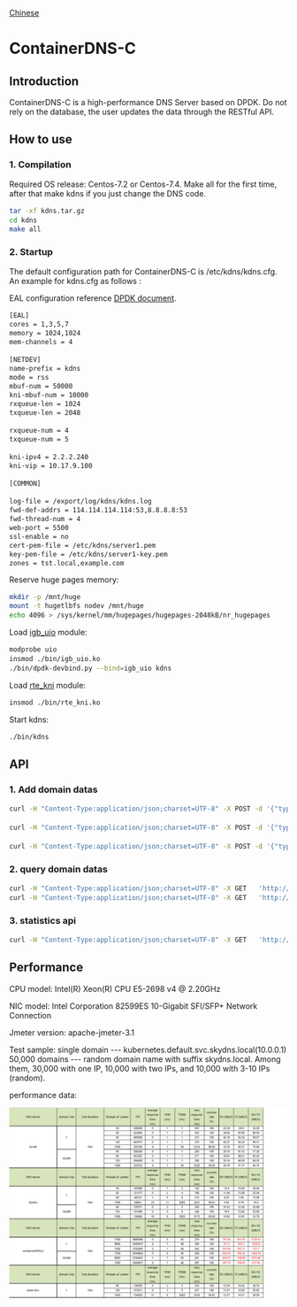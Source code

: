 [Chinese](README.zh_cn.md)

# ContainerDNS-C

## Introduction

ContainerDNS-C is a high-performance DNS Server based on DPDK. Do not rely on the database, the user updates the data through the RESTful API.


## How to use

### 1. Compilation

Required  OS release: Centos-7.2 or Centos-7.4.
Make all for the first time, after that make kdns if you just change the DNS code.

```bash
tar -xf kdns.tar.gz
cd kdns
make all
```

### 2. Startup

The default configuration path for ContainerDNS-C is /etc/kdns/kdns.cfg. An example for kdns.cfg as follows :

EAL configuration reference [DPDK document](http://dpdk.org/doc/guides/testpmd_app_ug/run_app.html#eal-command-line-options).

```vim
[EAL]
cores = 1,3,5,7
memory = 1024,1024
mem-channels = 4
 
[NETDEV]
name-prefix = kdns
mode = rss
mbuf-num = 50000
kni-mbuf-num = 10000
rxqueue-len = 1024
txqueue-len = 2048
    
rxqueue-num = 4
txqueue-num = 5

kni-ipv4 = 2.2.2.240
kni-vip = 10.17.9.100

[COMMON]

log-file = /export/log/kdns/kdns.log
fwd-def-addrs = 114.114.114.114:53,8.8.8.8:53
fwd-thread-num = 4
web-port = 5500
ssl-enable = no
cert-pem-file = /etc/kdns/server1.pem
key-pem-file = /etc/kdns/server1-key.pem
zones = tst.local,example.com
```

Reserve huge pages memory:

```bash
mkdir -p /mnt/huge
mount -t hugetlbfs nodev /mnt/huge
echo 4096 > /sys/kernel/mm/hugepages/hugepages-2048kB/nr_hugepages
```

Load [igb_uio](http://dpdk.org/doc/guides/linux_gsg/linux_drivers.html) module:

```bash
modprobe uio
insmod ./bin/igb_uio.ko
./bin/dpdk-devbind.py --bind=igb_uio kdns
```

Load [rte_kni](http://dpdk.org/doc/guides/linux_gsg/enable_func.html#loading-the-dpdk-kni-kernel-module) module:

```bash
insmod ./bin/rte_kni.ko
```

Start kdns:

```bash
./bin/kdns 
```

## API 

### 1. Add domain datas

```bash
curl -H "Content-Type:application/json;charset=UTF-8" -X POST -d '{"type":"A","zoneName":"example.com","domainName":"chen.example.com","host":"192.168.2.2"}'  'http://127.0.0.1:5500/kdns/domain' 

curl -H "Content-Type:application/json;charset=UTF-8" -X POST -d '{"type":"CNAME","zoneName":"example.com","domainName":"chen.cname.example.com","host":"chen.example.com"}' 'http://127.0.0.1:5500/kdns/domain' 

curl -H "Content-Type:application/json;charset=UTF-8" -X POST -d '{"type":"SRV","zoneName":"example.com","domainName":"_srvtcp._tcp.example.com","host":"chen.example.com","priority":20,"weight":50,"port":8800}'  'http://127.0.0.1:5500/kdns/domain'
```

### 2. query domain datas

```bash
curl -H "Content-Type:application/json;charset=UTF-8" -X GET   'http://127.0.0.1:5500/kdns/perdomain/chen.example.com' 
curl -H "Content-Type:application/json;charset=UTF-8" -X GET   'http://127.0.0.1:5500/kdns/domain' 
```

### 3. statistics api

```bash
curl -H "Content-Type:application/json;charset=UTF-8" -X GET   'http://127.0.0.1:5500/kdns/statistics/get'
```

## Performance

CPU model: Intel(R) Xeon(R) CPU E5-2698 v4 @ 2.20GHz

NIC model: Intel Corporation 82599ES 10-Gigabit SFI/SFP+ Network Connection

Jmeter version: apache-jmeter-3.1

Test sample:  single domain --- kubernetes.default.svc.skydns.local(10.0.0.1)
              50,000 domains --- random domain name with suffix skydns.local. Among them, 30,000  with one IP, 10,000 with two IPs, and 10,000 with 3-10 IPs (random).


performance data:

![performance](images/dns-performance.png "performance")
